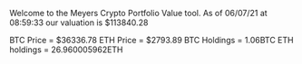 Welcome to the Meyers Crypto Portfolio Value tool. 
As of 06/07/21 at 08:59:33 our valuation is $113840.28 

BTC Price = $36336.78
 ETH Price = $2793.89
BTC Holdings = 1.06BTC
 ETH holdings = 26.960005962ETH 
